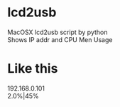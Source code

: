 # lcd2usb
MacOSX lcd2usb script by python  
Shows IP addr and CPU Men Usage


# Like this
192.168.0.101  
2.0%|45%
